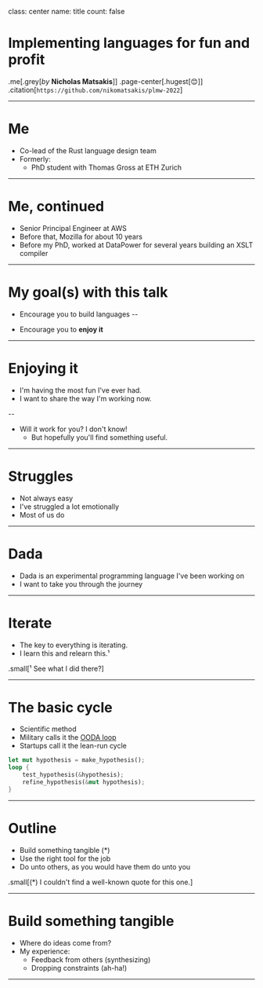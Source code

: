 class: center
name: title
count: false

# Implementing languages for fun and profit

.me[.grey[*by* **Nicholas Matsakis**]]
.page-center[.hugest[😊]]
.citation[`https://github.com/nikomatsakis/plmw-2022`]

---

# Me

* Co-lead of the Rust language design team
* Formerly:
    * PhD student with Thomas Gross at ETH Zurich

---

# Me, continued

* Senior Principal Engineer at AWS
* Before that, Mozilla for about 10 years
* Before my PhD, worked at DataPower for several years building an XSLT compiler

---

# My goal(s) with this talk

* Encourage you to build languages
--

* Encourage you to **enjoy it**

---

# Enjoying it

* I'm having the most fun I've ever had.
* I want to share the way I'm working now.

--
* Will it work for you? I don't know!
    * But hopefully you'll find something useful.

---

# Struggles

* Not always easy
* I've struggled a lot emotionally
* Most of us do

---

# Dada

* Dada is an experimental programming language I've been working on
* I want to take you through the journey

---

# Iterate

* The key to everything is iterating.
* I learn this and relearn this.¹

.small[¹ See what I did there?]

---

# The basic cycle

* Scientific method
* Military calls it the [OODA loop](https://en.wikipedia.org/wiki/OODA_loop)
* Startups call it the lean-run cycle

```rust
let mut hypothesis = make_hypothesis();
loop {
    test_hypothesis(&hypothesis);
    refine_hypothesis(&mut hypothesis);    
}
```

---

# Outline

* Build something tangible (*)
* Use the right tool for the job
* Do unto others, as you would have them do unto you

.small[(*) I couldn't find a well-known quote for this one.]

---

# Build something tangible

* Where do ideas come from?
* My experience:
    * Feedback from others (synthesizing)
    * Dropping constraints (ah-ha!)

---
